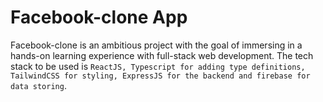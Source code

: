# Facebook-clone App

Facebook-clone is an ambitious project with the goal of immersing in a hands-on learning experience with full-stack web development. The tech stack to be used is `ReactJS, Typescript for adding type definitions, TailwindCSS for styling, ExpressJS for the backend and firebase for data storing`.
